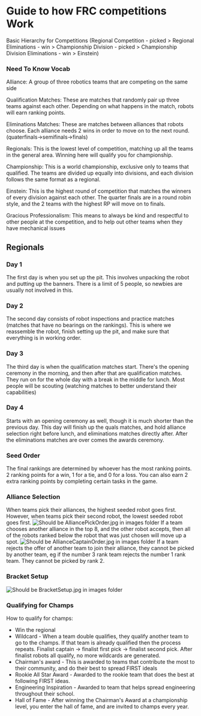 # Guide to how FRC competitions Work

Basic Hierarchy for Competitions (Regional Competition - picked > Regional Eliminations - win > Championship Division - picked > Championship Division Eliminations - win > Einstein)

### Need To Know Vocab
Alliance: A group of three robotics teams that are competing on the same side

Qualification Matches: These are matches that randomly pair up three teams against each other. Depending on what happens in the match, robots will earn ranking points.

Eliminations Matches: These are matches between alliances that robots choose. Each alliance needs 2 wins in order to move on to the next round.(quaterfinals->semifinals->finals)

Regionals: This is the lowest level of competition, matching up all the teams in the general area. Winning here will qualify you for championship.

Championship: This is a world championship, exclusive only to teams that qualified. The teams are divided up equally into divisions, and each division follows the same format as a regional.

Einstein: This is the highest round of competition that matches the winners of every division against each other. The quarter finals are in a round robin style, and the 2 teams with the highest RP will move on to finals.

Gracious Professionalism: This means to always be kind and respectful to other people at the competition, and to help out other teams when they have mechanical issues

## Regionals
### Day 1
The first day is when you set up the pit. This involves unpacking the robot and putting up the banners. There is a limit of 5 people, so newbies are usually not involved in this.
### Day 2
The second day consists of robot inspections and practice matches (matches that have no bearings on the rankings). This is where we reassemble the robot, finish setting up the pit, and make sure that everything is in working order.
### Day 3
The third day is when the qualification matches start. There's the opening ceremony in the morning, and then after that are qualification matches. They run on for the whole day with a break in the middle for lunch. Most people will be scouting (watching matches to better understand their capabilities)
### Day 4
Starts with an opening ceremony as well, though it is much shorter than the previous day. This day will finish up the quals matches, and hold alliance selection right before lunch, and eliminations matches directly after. After the eliminations matches are over comes the awards ceremony.
### Seed Order
The final rankings are determined by whoever has the most ranking points. 2 ranking points for a win, 1 for a tie, and 0 for a loss. You can also earn 2 extra ranking points by completing certain tasks in the game.
### Alliance Selection
When teams pick their alliances, the highest seeded robot goes first. However, when teams pick their second robot, the lowest seeded robot goes first.
![Should be AlliancePickOrder.jpg in images folder](https://github.com/Team694/newbie-ed-2019/blob/master/Images/AlliancePickOrder.jpg)
If a team chooses another alliance in the top 8, and the other robot accepts, then all of the robots ranked below the robot that was just chosen will move up a spot.
![Should be AllianceCaptainOrder.jpg in images folder](https://github.com/Team694/newbie-ed-2019/blob/master/Images/AllianceCaptainOrder.jpg)
If a team rejects the offer of another team to join their alliance, they cannot be picked by another team, eg if the number 3 rank team rejects the number 1 rank team. They cannot be picked by rank 2.
### Bracket Setup
![Should be BracketSetup.jpg in images folder](https://github.com/Team694/newbie-ed-2019/blob/master/Images/BracketSetup.jpg)
### Qualifying for Champs
How to qualify for champs:
- Win the regional
- Wildcard - When a team double qualifies, they qualify another team to go to the champs. If that team is already qualified then the process repeats. Finalist captain -> finalist first pick -> finalist second pick. After finalist robots all qualify, no more wildcards are generated.
- Chairman's award - This is awarded to teams that contribute the most to their community, and do their best to spread FIRST ideals
- Rookie All Star Award - Awarded to the rookie team that does the best at following FIRST ideas.
- Engineering Inspiration - Awarded to team that helps spread engineering throughout their school.
- Hall of Fame - After winning the Chairman's Award at a championship level, you enter the hall of fame, and are invited to champs every year.
